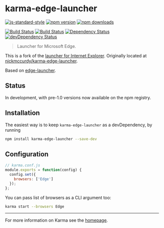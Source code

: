 # karma-edge-launcher

[![js-standard-style](https://img.shields.io/badge/code%20style-standard-brightgreen.svg?style=flat-square)](https://github.com/karma-runner/karma-edge-launcher)
 [![npm version](https://img.shields.io/npm/v/karma-edge-launcher.svg?style=flat-square)](https://www.npmjs.com/package/karma-edge-launcher) [![npm downloads](https://img.shields.io/npm/dm/karma-edge-launcher.svg?style=flat-square)](https://www.npmjs.com/package/karma-edge-launcher)

[![Build Status](https://img.shields.io/travis/karma-runner/karma-edge-launcher/master.svg?style=flat-square)](https://travis-ci.org/karma-runner/karma-edge-launcher) [![Build Status](https://img.shields.io/appveyor/ci/nickmccurdy/karma-edge-launcher-ui7ax/master.svg?style=flat-square)](https://ci.appveyor.com/project/nickmccurdy/karma-edge-launcher-ui7ax) [![Dependency Status](https://img.shields.io/david/karma-runner/karma-edge-launcher.svg?style=flat-square)](https://david-dm.org/karma-runner/karma-edge-launcher) [![devDependency Status](https://img.shields.io/david/dev/karma-runner/karma-edge-launcher.svg?style=flat-square)](https://david-dm.org/karma-runner/karma-edge-launcher#info=devDependencies)

> Launcher for Microsoft Edge.

This is a fork of the [launcher for Internet Explorer](https://github.com/karma-runner/karma-ie-launcher). Originally located at [nickmccurdy/karma-edge-launcher](https://github.com/nickmccurdy/karma-edge-launcher).

Based on [edge-launcher](https://github.com/MicrosoftEdge/edge-launcher).

## Status
In development, with pre-1.0 versions now available on the npm registry.

## Installation

The easiest way is to keep `karma-edge-launcher` as a devDependency, by running

```bash
npm install karma-edge-launcher --save-dev
```

## Configuration
```js
// karma.conf.js
module.exports = function(config) {
  config.set({
    browsers: ['Edge']
  });
};
```

You can pass list of browsers as a CLI argument too:
```bash
karma start --browsers Edge
```

----

For more information on Karma see the [homepage].


[homepage]: https://karma-runner.github.com
